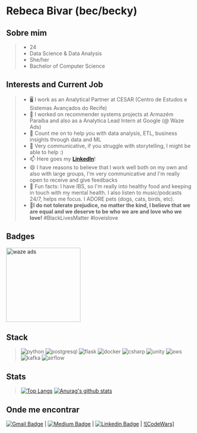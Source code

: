 
# Rebeca Bivar (bec/becky)
## Sobre mim

> * 24
> * Data Science & Data Analysis
> * She/her
> * Bachelor of Computer Science 

## Interests and Current Job

> - :desktop_computer: I work as an Analytical Partner at CESAR (Centro de Estudos e Sistemas Avançados do Recife)
> - 🌱 I worked on recommender systems projects at Armazém Paraíba and also as a Analytica Lead Intern at Google (@ Waze Ads)
> - 👯 Count me on to help you with data analysis, ETL, business insights through data and ML
> - 💬 Very communicative, if you struggle with storytelling, I might be able to help :) 
> - 📫 Here goes my [**LinkedIn**](https://www.linkedin.com/in/rebecabivar/)!
> - 😄 I have reasons to believe that I work well both on my own and also with large groups, I'm very communicative and I'm really open to receive and give feedbacks
> - :clown_face: Fun facts: I have IBS, so I'm really into healthy food and keeping in touch with my mental health. I also listen to music/podcasts 24/7, helps me focus. I ADORE pets (dogs, cats, birds, etc). 
> - :no_good:**I do not tolerate prejudice, no matter the kind, I believe that we are equal and we deserve to be who we are and love who we love!** #BlackLivesMatter #loveislove 

## Badges
<img src="https://i.ibb.co/vmnDgz0/Badge-Horizontal-Certified-Year-2020.png" alt="waze ads" width="200"/>

## Stack

>![python](https://img.shields.io/badge/Python-14354C?style=for-the-badge&logo=python&logoColor=white)
> ![postgresql](https://img.shields.io/badge/PostgreSQL-316192?style=for-the-badge&logo=postgresql&logoColor=white)
> ![flask](https://img.shields.io/badge/Flask-000000?style=for-the-badge&logo=flask&logoColor=white)
> ![docker](https://img.shields.io/badge/Docker-2496ED?style=for-the-badge&logo=Docker&logoColor=white) 
> ![csharp](https://img.shields.io/badge/C%23-239120?style=for-the-badge&logo=c-sharp&logoColor=white)
> ![unity](https://img.shields.io/badge/Unity-100000?style=for-the-badge&logo=unity&logoColor=white)
> ![aws](https://img.shields.io/badge/Amazon_AWS-232F3E?style=for-the-badge&logo=amazon-aws&logoColor=white)
> ![kafka](https://img.shields.io/badge/Kafka-232F3E?style=for-the-badge&logo=apache-kafka&logoColor=white)
> ![airflow](https://img.shields.io/badge/Airflow-e84545?style=for-the-badge&logo=apache-airflow&logoColor=white)

## Stats

> [![Top Langs](https://github-readme-stats.vercel.app/api/top-langs/?username=bivar&exclude_repo=portfolio-tcb,bivar.github.io&show_icons=true&hide=html,teX&theme=dracula)](https://github.com/anuraghazra/github-readme-stats) [![Anurag's github stats](https://github-readme-stats.vercel.app/api?username=bivar&show_icons=true&theme=dracula)](https://github.com/anuraghazra/github-readme-stats) 

## Onde me encontrar

[![Gmail Badge](https://img.shields.io/badge/-andradebivar@gmail.com-c14438?style=flat-square&logo=Gmail&logoColor=white&link=mailto:andradebivar@gmail.com)](mailto:andradebivar@gmail.com) | [![Medium Badge](https://img.shields.io/badge/-rbvrr-black?style=flat-square&logo=Medium&logoColor=white&link=https://medium.com/@rbvrr)](https://medium.com/@rbvrr) | [![Linkedin Badge](https://img.shields.io/badge/-RebecaBivar-blue?style=flat-square&logo=Linkedin&logoColor=white&link=https://www.linkedin.com/in/rebecabivar)](https://www.linkedin.com/in/rebecabivar) | [![CodeWars]](https://www.codewars.com/users/bivar/badges/micro)

